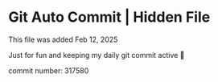 # Git Auto Commit | Hidden File

This file was added Feb 12, 2025

Just for fun and keeping my daily git commit active 🤪

commit number: 317580

